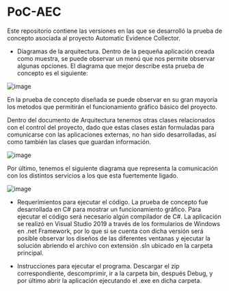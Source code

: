 # PoC-AEC
Este repositorio contiene las versiones en las que se desarrolló la prueba de concepto asociada al proyecto Automatic Evidence Collector.

- Diagramas de la arquitectura.
Dentro de la pequeña aplicación creada como muestra, se puede observar un menú que nos permite observar algunas opciones. 
El diagrama que mejor describe esta prueba de concepto es el siguiente:

![image](https://user-images.githubusercontent.com/108479596/188427840-6efc3087-4293-4d02-8626-15e8816a5845.png)

En la prueba de concepto diseñada se puede observar en su gran mayoría los metodos que permitirán el funcionamiento gráfico básico del proyecto.

Dentro del documento de Arquitectura tenemos otras clases relacionados con el control del proyecto, dado que estas clases están formuladas para comunicarse con las aplicaciones externas, no han sido desarrolladas, así como también las clases que guardan información.

![image](https://user-images.githubusercontent.com/108479596/188428091-09f02f9c-739b-466a-823d-3eacf1abc64e.png)

Por último, tenemos el siguiente diagrama que representa la comunicación con los distintos servicios a los que esta fuertemente ligado.

![image](https://user-images.githubusercontent.com/108479596/188427913-275715a8-020e-4523-a847-9507937d092f.png)

- Requerimientos para ejecutar el código.
La prueba de concepto fue desarrollada en C# para mostrar un funcionamiento gráfico. Para ejecutar el código será necesario algún compilador de C#.
La aplicación se realizó en Visual Studio 2019 a través de los formularios de Windows en .net Framework, por lo que si se cuenta con dicha versión será posible observar los diseños de las diferentes ventanas y ejecutar la solución abriendo el archivo con extensión .sln ubicado en la carpeta principal.

- Instrucciones para ejecutar el programa.
Descargar el zip correspondiente, descomprimir, ir a la carpeta bin, después Debug, y por último abrir la aplicación ejecutando el .exe en dicha carpeta.
